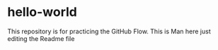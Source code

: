 # hello-world
This repository is for practicing the GitHub Flow.
This is Man here just editing the Readme file
